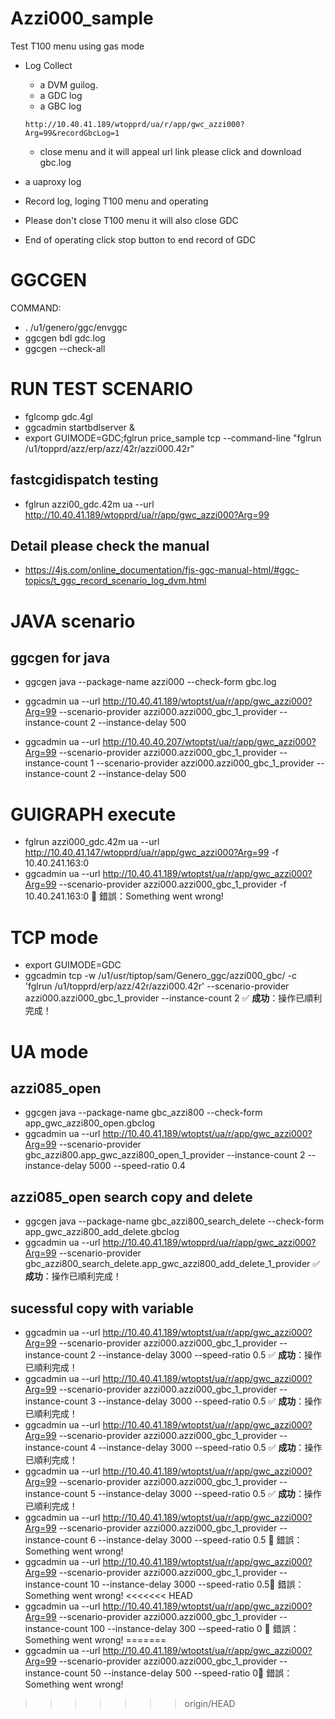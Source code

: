 # Azzi000_sample
Test T100 menu using gas mode
- Log Collect
    - a DVM guilog.
    - a GDC log
    - a GBC log
    ```
    http://10.40.41.189/wtopprd/ua/r/app/gwc_azzi000?Arg=99&recordGbcLog=1
    ```
   - close menu and it will appeal url link please click and download gbc.log
- a uaproxy log
 
- Record log, loging T100 menu and operating
- Please don't close T100 menu it will also close GDC
- End of operating click stop button to end record of GDC

# GGCGEN
COMMAND: 
 - . /u1/genero/ggc/envggc
 - ggcgen bdl gdc.log<br>
 - ggcgen --check-all

# RUN TEST SCENARIO
 - fglcomp gdc.4gl <br>
 - ggcadmin startbdlserver & <br>
 - export GUIMODE=GDC;fglrun price_sample tcp --command-line "fglrun /u1/topprd/azz/erp/azz/42r/azzi000.42r"
## fastcgidispatch testing
 - fglrun azzi00_gdc.42m ua --url http://10.40.41.189/wtopprd/ua/r/app/gwc_azzi000?Arg=99 
## Detail please check the manual 
 - https://4js.com/online_documentation/fjs-ggc-manual-html/#ggc-topics/t_ggc_record_scenario_log_dvm.html

# JAVA scenario
## ggcgen for java
 - ggcgen java --package-name azzi000 --check-form gbc.log

 - ggcadmin ua --url http://10.40.41.189/wtoptst/ua/r/app/gwc_azzi000?Arg=99 --scenario-provider azzi000.azzi000_gbc_1_provider --instance-count 2 --instance-delay 500
 - ggcadmin ua --url http://10.40.40.207/wtoptst/ua/r/app/gwc_azzi000?Arg=99 --scenario-provider azzi000.azzi000_gbc_1_provider --instance-count 1
 --scenario-provider azzi000.azzi000_gbc_1_provider --instance-count 2 --instance-delay 500
 
 # GUIGRAPH execute
 - fglrun azzi000_gdc.42m ua --url http://10.40.41.147/wtopprd/ua/r/app/gwc_azzi000?Arg=99 -f 10.40.241.163:0
 - ggcadmin ua --url http://10.40.41.189/wtoptst/ua/r/app/gwc_azzi000?Arg=99  --scenario-provider azzi000.azzi000_gbc_1_provider -f 10.40.241.163:0 🚨 錯誤：Something went wrong!
 # TCP mode
 - export GUIMODE=GDC
 - ggcadmin tcp -w /u1/usr/tiptop/sam/Genero_ggc/azzi000_gbc/ -c 'fglrun /u1/topprd/erp/azz/42r/azzi000.42r' --scenario-provider azzi000.azzi000_gbc_1_provider --instance-count 2 ✅ **成功**：操作已順利完成！

# UA mode
## azzi085_open 
 - ggcgen java --package-name gbc_azzi800 --check-form app_gwc_azzi800_open.gbclog   
 - ggcadmin ua --url http://10.40.41.189/wtoptst/ua/r/app/gwc_azzi000?Arg=99 --scenario-provider gbc_azzi800.app_gwc_azzi800_open_1_provider --instance-count 2 --instance-delay 5000 --speed-ratio 0.4
## azzi085_open search copy and delete
 - ggcgen java --package-name gbc_azzi800_search_delete --check-form app_gwc_azzi800_add_delete.gbclog
 - ggcadmin ua --url http://10.40.41.189/wtopprd/ua/r/app/gwc_azzi000?Arg=99 --scenario-provider gbc_azzi800_search_delete.app_gwc_azzi800_add_delete_1_provider ✅ **成功**：操作已順利完成！

## sucessful copy with variable
 - ggcadmin ua --url http://10.40.41.189/wtoptst/ua/r/app/gwc_azzi000?Arg=99 --scenario-provider azzi000.azzi000_gbc_1_provider --instance-count 2  --instance-delay 3000 --speed-ratio 0.5 ✅ **成功**：操作已順利完成！
 - ggcadmin ua --url http://10.40.41.189/wtoptst/ua/r/app/gwc_azzi000?Arg=99 --scenario-provider azzi000.azzi000_gbc_1_provider --instance-count 3  --instance-delay 3000 --speed-ratio 0.5 ✅ **成功**：操作已順利完成！
 - ggcadmin ua --url http://10.40.41.189/wtoptst/ua/r/app/gwc_azzi000?Arg=99 --scenario-provider azzi000.azzi000_gbc_1_provider --instance-count 4  --instance-delay 3000 --speed-ratio 0.5 ✅ **成功**：操作已順利完成！
 - ggcadmin ua --url http://10.40.41.189/wtoptst/ua/r/app/gwc_azzi000?Arg=99 --scenario-provider azzi000.azzi000_gbc_1_provider --instance-count 5  --instance-delay 3000 --speed-ratio 0.5 ✅ **成功**：操作已順利完成！
 - ggcadmin ua --url http://10.40.41.189/wtoptst/ua/r/app/gwc_azzi000?Arg=99 --scenario-provider azzi000.azzi000_gbc_1_provider --instance-count 6  --instance-delay 3000 --speed-ratio 0.5 🚨 錯誤：Something went wrong!
 - ggcadmin ua --url http://10.40.41.189/wtoptst/ua/r/app/gwc_azzi000?Arg=99 --scenario-provider azzi000.azzi000_gbc_1_provider --instance-count 10  --instance-delay 3000 --speed-ratio 0.5🚨 錯誤：Something went wrong!
<<<<<<< HEAD
 - ggcadmin ua --url http://10.40.41.189/wtoptst/ua/r/app/gwc_azzi000?Arg=99 --scenario-provider azzi000.azzi000_gbc_1_provider --instance-count 100  --instance-delay 300 --speed-ratio 0 🚨 錯誤：Something went wrong!
=======
 - ggcadmin ua --url http://10.40.41.189/wtoptst/ua/r/app/gwc_azzi000?Arg=99 --scenario-provider azzi000.azzi000_gbc_1_provider --instance-count 50  --instance-delay 500 --speed-ratio 0🚨 錯誤：Something went wrong!
>>>>>>> origin/HEAD
